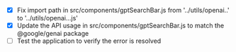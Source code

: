 - [x] Fix import path in src/components/gptSearchBar.js from '../utils/openai..' to '../utils/openai...js'
- [x] Update the API usage in src/components/gptSearchBar.js to match the @google/genai package
- [ ] Test the application to verify the error is resolved
